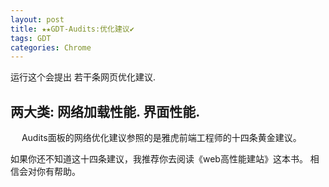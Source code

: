 ```yaml
---
layout: post
title: ★★GDT-Audits:优化建议✔︎
tags: GDT
categories: Chrome
---
```


运行这个会提出 若干条网页优化建议.


## 两大类: 网络加载性能. 界面性能.

　
Audits面板的网络优化建议参照的是雅虎前端工程师的十四条黄金建议。




如果你还不知道这十四条建议，我推荐你去阅读《web高性能建站》这本书。
相信会对你有帮助。